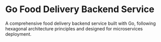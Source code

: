 # Go Food Delivery Backend Service

A comprehensive food delivery backend service built with Go, following hexagonal architecture principles and designed for microservices deployment.
